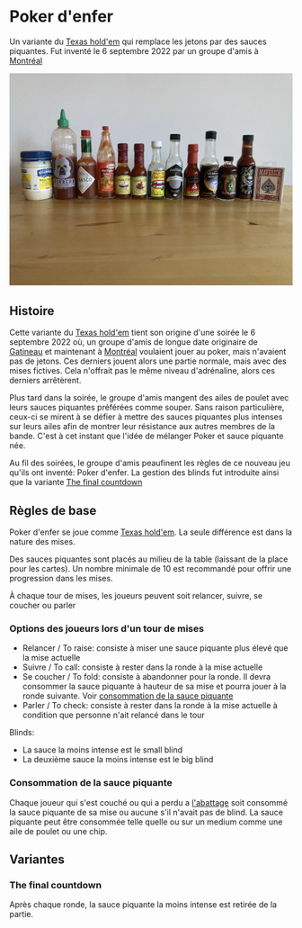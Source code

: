 # Poker d'enfer

Un variante du [Texas hold'em](https://fr.wikipedia.org/wiki/Texas_hold%27em) qui remplace les jetons par des sauces piquantes. Fut inventé le 6 septembre 2022 par un groupe d'amis à [Montréal](https://fr.wikipedia.org/wiki/Montreal)

![hot sauces row](assets/hot-sauces-row.jpg)

## Histoire

Cette variante du [Texas hold'em](https://fr.wikipedia.org/wiki/Texas_hold%27em) tient son origine d'une soirée le 6 septembre 2022 où, un groupe d'amis de longue date originaire de [Gatineau](https://fr.wikipedia.org/wiki/Gatineau) et maintenant à [Montréal](https://fr.wikipedia.org/wiki/Montreal) voulaient jouer au poker, mais n'avaient pas de jetons. Ces derniers jouent alors une partie normale, mais avec des mises fictives. Cela n'offrait pas le même niveau d'adrénaline, alors ces derniers arrêtèrent.

Plus tard dans la soirée, le groupe d'amis mangent des ailes de poulet avec leurs sauces piquantes préférées comme souper. Sans raison particulière, ceux-ci se mirent à se défier à mettre des sauces piquantes plus intenses sur leurs ailes afin de montrer leur résistance aux autres membres de la bande. C'est à cet instant que l'idée de mélanger Poker et sauce piquante née.

Au fil des soirées, le groupe d'amis peaufinent les règles de ce nouveau jeu qu'ils ont inventé: Poker d'enfer. La gestion des blinds fut introduite ainsi que la variante [The final countdown](#the-final-countdown)

## Règles de base

Poker d'enfer se joue comme [Texas hold'em](https://fr.wikipedia.org/wiki/Texas_hold%27em). La seule différence est dans la nature des mises.

Des sauces piquantes sont placés au milieu de la table (laissant de la place pour les cartes). Un nombre minimale de 10 est recommandé pour offrir une progression dans les mises.

À chaque tour de mises, les joueurs peuvent soit relancer, suivre, se coucher ou parler

### Options des joueurs lors d'un tour de mises

- Relancer / To raise: consiste à miser une sauce piquante plus élevé que la mise actuelle
- Suivre / To call: consiste à rester dans la ronde à la mise actuelle
- Se coucher / To fold: consiste à abandonner pour la ronde. Il devra consommer la sauce piquante à hauteur de sa mise et pourra jouer à la ronde suivante. Voir [consommation de la sauce piquante](consommation-de-la-sauce-piquante)
- Parler / To check: consiste à rester dans la ronde à la mise actuelle à condition que personne n'ait relancé dans le tour

Blinds:

- La sauce la moins intense est le small blind
- La deuxième sauce la moins intense est le big blind

### Consommation de la sauce piquante

Chaque joueur qui s'est couché ou qui a perdu a [l'abattage](https://fr.wikipedia.org/wiki/Abattage_(poker)) soit consommé la sauce piquante de sa mise ou aucune s'il n'avait pas de blind. La sauce piquante peut être consommée telle quelle ou sur un medium comme une aile de poulet ou une chip.

## Variantes

### The final countdown

Après chaque ronde, la sauce piquante la moins intense est retirée de la partie.
